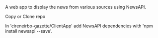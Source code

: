 ﻿A web app to display the news from various sources using NewsAPI.

Copy or Clone repo

In 'cireneirbo-gazette/ClientApp' add NewsAPI dependencies with 'npm install newsapi --save'.

